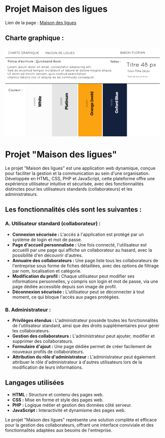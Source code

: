 #  Projet Maison des ligues

Lien de la page : [Maison des ligues](https://babskiflorian.github.io/Projet-Maison-des-ligues/index.html)

## Charte graphique :
![Palette de couleur](assets/readme/M2L-charte-graphique.png)
# Projet "Maison des ligues"

Le projet "Maison des ligues" est une application web dynamique, conçue pour faciliter la gestion et la communication au sein d'une organisation. Développée en HTML, CSS, PHP et JavaScript, cette plateforme offre une expérience utilisateur intuitive et sécurisée, avec des fonctionnalités distinctes pour les utilisateurs standards (collaborateurs) et les administrateurs.

## Les fonctionnalités clés sont les suivantes :

### A. Utilisateur standard (collaborateur) :

*   **Connexion sécurisée :** L'accès à l'application est protégé par un système de login et mot de passe.
*   **Page d'accueil personnalisée :** Une fois connecté, l'utilisateur est accueilli par une page qui affiche un collaborateur au hasard, avec la possibilité d'en découvrir d'autres.
*   **Annuaire des collaborateurs :** Une page liste tous les collaborateurs de l'entreprise sous forme de fiches détaillées, avec des options de filtrage par nom, localisation et catégorie.
*   **Modification du profil :** Chaque utilisateur peut modifier ses informations personnelles, y compris son login et mot de passe, via une page dédiée accessible depuis son image de profil.
*   **Déconnexion sécurisée :** L'utilisateur peut se déconnecter à tout moment, ce qui bloque l'accès aux pages protégées.

### B. Administrateur :

*   **Privilèges étendus :** L'administrateur possède toutes les fonctionnalités de l'utilisateur standard, ainsi que des droits supplémentaires pour gérer les collaborateurs.
*   **Gestion des collaborateurs :** L'administrateur peut ajouter, modifier et supprimer des collaborateurs.
*   **Formulaire d'ajout :** Une page dédiée permet de créer facilement de nouveaux profils de collaborateurs.
*   **Attribution du rôle d'administrateur :** L'administrateur peut également attribuer le rôle d'administrateur à d'autres utilisateurs lors de la modification de leurs informations.



## Langages utilisées

*   **HTML :** Structure et contenu des pages web.
*   **CSS :** Mise en forme et style des pages web.
*   **PHP :** Logique métier et gestion des données côté serveur.
*   **JavaScript :** Interactivité et dynamisme des pages web.

Le projet "Maison des ligues" représente une solution complète et efficace pour la gestion des collaborateurs, offrant une interface conviviale et des fonctionnalités adaptées aux besoins de l'entreprise.